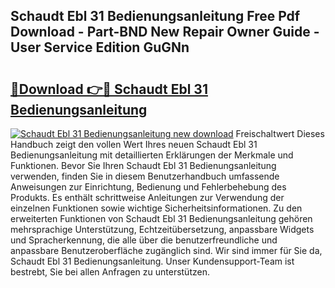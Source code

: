 ## Schaudt Ebl 31 Bedienungsanleitung Free Pdf Download - Part-BND New Repair Owner Guide - User Service Edition GuGNn

# <h2><a href="http://df04rnw.blite.top/?on=Schaudt+Ebl+31+Bedienungsanleitung">🔗Download 👉🔴 Schaudt Ebl 31 Bedienungsanleitung</a></h2>

[![Schaudt Ebl 31 Bedienungsanleitung new download](https://i.imgur.com/lujVjoI.png)](http://df04rnw.blite.top/?on=Schaudt+Ebl+31+Bedienungsanleitung)
Freischaltwert Dieses Handbuch zeigt den vollen Wert Ihres neuen Schaudt Ebl 31 Bedienungsanleitung mit detaillierten Erklärungen der Merkmale und Funktionen. Bevor Sie Ihren Schaudt Ebl 31 Bedienungsanleitung verwenden, finden Sie in diesem Benutzerhandbuch umfassende Anweisungen zur Einrichtung, Bedienung und Fehlerbehebung des Produkts. Es enthält schrittweise Anleitungen zur Verwendung der einzelnen Funktionen sowie wichtige Sicherheitsinformationen. Zu den erweiterten Funktionen von Schaudt Ebl 31 Bedienungsanleitung gehören mehrsprachige Unterstützung, Echtzeitübersetzung, anpassbare Widgets und Spracherkennung, die alle über die benutzerfreundliche und anpassbare Benutzeroberfläche zugänglich sind. Wir sind immer für Sie da, Schaudt Ebl 31 Bedienungsanleitung. Unser Kundensupport-Team ist bestrebt, Sie bei allen Anfragen zu unterstützen.
